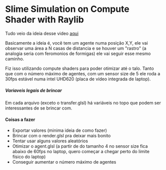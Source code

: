 # Slime Simulation on Compute Shader with Raylib

Tudo veio da ideia desse video [aqui](https://www.youtube.com/watch?v=X-iSQQgOd1A) 

Basicamente a ideia é, você tem um agente numa posição X,Y, ele vai observar uma área a N casas de distancia e se houver um "rastro" (a analogia seria com feromonios de formigas) ele vai seguir esse mesmo caminho.

Fiz isso utilizando compute shaders para poder otimizar até o talo. Tanto que com o número máximo de agentes, com um sensor size de 5 ele roda a 30fps estável numa intel UHD620 (placa de vídeo integrada de laptop).

##### Variaveis legais de brincar

Em cada arquivo (exceto o transfer.glsl) há variáveis no topo que podem ser interessantes de se brincar com.

#### Coisas a fazer

- Exportar valores (minima ideia de como fazer)
- Brincar com o render.glsl pra deixar mais bonito
- Tentar usar alguns valores aleatórios
- Otimizar o agent.glsl (a partir de do tamanho 4 no sensor size fica abaixo de 60fps no laptop, quero começar a chegar perto do limite físico do laptop)
- Conseguir aumentar o número máximo de agentes